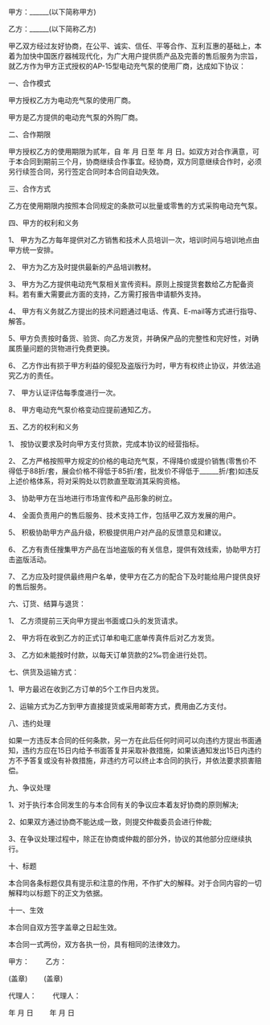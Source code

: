 
 


甲方：______(以下简称甲方)


乙方：______(以下简称乙方)


甲乙双方经过友好协商，在公平、诚实、信任、平等合作、互利互惠的基础上，本着为加快中国医疗器械现代化，为广大用户提供质产品及完善的售后服务为宗旨，就乙方作为甲方正式授权的AP-15型电动充气泵的使用厂商，达成如下协议：


一、合作模式


甲方授权乙方为电动充气泵的使用厂商。


甲方是乙方提供的电动充气泵的外购厂商。


二、合作期限


甲方授权乙方的使用期限为贰年，自 年 月 日至 年 月 日。如双方对合作满意，可于本合同到期前三个月，协商继续合作事宜。经协商，双方同意继续合作时，必须另行续签合同，另行签定合同时本合同自动失效。


三、合作方式


乙方在使用期限内按照本合同规定的条款可以批量或零售的方式采购电动充气泵。


四、甲方的权利和义务


1、 甲方为乙方每年提供对乙方销售和技术人员培训一次，培训时间与培训地点由甲方统一安排。


2、 甲方为乙方及时提供最新的产品培训教材。


3、 甲方为乙方提供电动充气泵相关宣传资料。原则上按提货套数给乙方配备资料。若有重大需要此方面的支持，乙方需打报告申请额外支持。


4、 甲方有义务就乙方提出的技术问题通过电话、传真、E-mail等方式进行指导、解答。


5、甲方负责按时备货、验货、向乙方发货，并确保产品的完整性和完好性，对确属质量问题的货物进行免费更换。


6、 乙方作出有损于甲方利益的侵犯及盗版行为时，甲方有权终止协议，并依法追究乙方的责任。


7、 甲方认证评估每季度进行一次。


8、 甲方电动充气泵价格变动应提前通知乙方。


五、乙方的权利和义务


1、 按协议要求及时向甲方支付货款，完成本协议的经营指标。


2、 乙方严格按照甲方规定的价格的电动充气泵，不得降价或提价销售(零售价不得低于88折/套，展会价格不得低于85折/套，批发价不得低于______折/套)如违反上述价格体系，将对采购处以罚款直至取消其采购资格。


3、 协助甲方在当地进行市场宣传和产品形象的树立。


4、 全面负责用户的售后服务、技术支持工作，包括甲乙双方发展的用户。


5、 积极协助甲方产品升级，积极提供用户对产品的反馈意见和建议。


6、 乙方有责任搜集甲方产品在当地盗版的有关信息，提供有效线索，协助甲方打击盗版活动。


7、 乙方应及时提供最终用户名单，使甲方在乙方的配合下及时能给用户提供良好的售后服务。


六、订货、结算与退货：


1、 乙方须提前三天向甲方提出书面或口头的发货请求。


2、 甲方将在收到乙方的正式订单和电汇底单传真件后对乙方发货。


3、 乙方如未能按时付款，以每天订单货款的2‰罚金进行处罚。


七、供货及运输方式：


1、甲方最迟在收到乙方订单的5个工作日内发货。


2、运输方式为乙方到甲方直接提货或采用邮寄方式，费用由乙方支付。


八、违约处理


如果一方违反本合同的任何条款，另一方在此后任何时间可以向违约方提出书面通知，违约方应在15日内给予书面答复并采取补救措施，如果该通知发出15日内违约方不予答复或没有补救措施，非违约方可以终止本合同的执行，并依法要求损害赔偿。


九、争议处理


1、对于执行本合同发生的与本合同有关的争议应本着友好协商的原则解决;


2、如果双方通过协商不能达成一致，则提交仲裁委员会进行仲裁;


3、在争议处理过程中，除正在协商或仲裁的部分外，协议的其他部分应继续执行。


十、标题


本合同各条标题仅具有提示和注意的作用，不作扩大的解释。对于合同内容的一切解释均以标题下的正文为依据。


十一、生效


本合同自双方签字盖章之日起生效。


本合同一式两份，双方各执一份，具有相同的法律效力。


甲方：　　 乙方：


(盖章) 　　(盖章)


代理人：　　 代理人：


年 月 日 　　年 月 日
 


 

 
 
 
 
 
  


  
 

  


  


  
 
 
 
 

